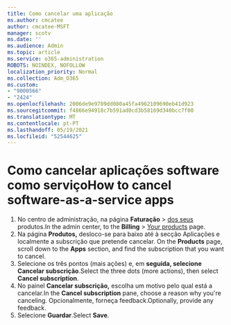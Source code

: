 ```yaml
---
title: Como cancelar uma aplicação
ms.author: cmcatee
author: cmcatee-MSFT
manager: scotv
ms.date: ''
ms.audience: Admin
ms.topic: article
ms.service: o365-administration
ROBOTS: NOINDEX, NOFOLLOW
localization_priority: Normal
ms.collection: Adm_O365
ms.custom:
- "9000566"
- "2424"
ms.openlocfilehash: 2006de9e9789dd080a45fa4962109690eb41d923
ms.sourcegitcommit: f4866e94918c7b591ad0cd3b58169d340bcc7f00
ms.translationtype: MT
ms.contentlocale: pt-PT
ms.lasthandoff: 05/19/2021
ms.locfileid: "52544625"
---
```

# <a name="how-to-cancel-software-as-a-service-apps"></a><span data-ttu-id="f7651-102">Como cancelar aplicações software como serviço</span><span class="sxs-lookup"><span data-stu-id="f7651-102">How to cancel software-as-a-service apps</span></span>

1. <span data-ttu-id="f7651-103">No centro de administração, na página **Faturação**  >  [dos seus](https://go.microsoft.com/fwlink/p/?linkid=842054) produtos.</span><span class="sxs-lookup"><span data-stu-id="f7651-103">In the admin center, to the **Billing** > [Your products](https://go.microsoft.com/fwlink/p/?linkid=842054) page.</span></span>
2. <span data-ttu-id="f7651-104">Na página **Produtos,** desloco-se para baixo até à secção Aplicações e localmente a subscrição que pretende cancelar. </span><span class="sxs-lookup"><span data-stu-id="f7651-104">On the **Products** page, scroll down to the **Apps** section, and find the subscription that you want to cancel.</span></span> 
3. <span data-ttu-id="f7651-105">Selecione os três pontos (mais ações) e, em **seguida, selecione Cancelar subscrição**.</span><span class="sxs-lookup"><span data-stu-id="f7651-105">Select the three dots (more actions), then select **Cancel subscription**.</span></span>
4. <span data-ttu-id="f7651-106">No painel **Cancelar subscrição,** escolha um motivo pelo qual está a cancelar.</span><span class="sxs-lookup"><span data-stu-id="f7651-106">In the **Cancel subscription** pane, choose a reason why you're canceling.</span></span> <span data-ttu-id="f7651-107">Opcionalmente, forneça feedback.</span><span class="sxs-lookup"><span data-stu-id="f7651-107">Optionally, provide any feedback.</span></span>
5. <span data-ttu-id="f7651-108">Selecione **Guardar**.</span><span class="sxs-lookup"><span data-stu-id="f7651-108">Select **Save**.</span></span>